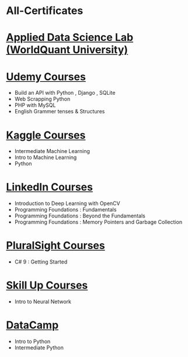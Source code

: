  # All-Certificates

# [Applied Data Science Lab (WorldQuant University)](https://www.credly.com/badges/8d42666a-99fb-4286-a4d2-88b02ab68db4/public_url)


# [Udemy Courses](https://github.com/MariiiomH/Udemy_Certificates)
* Build an API with Python , Django , SQLite
* Web Scrapping Python
* PHP with MySQL 
* English Grammer tenses & Structures

# [Kaggle Courses](https://github.com/MariiiomH/Kaggle-Certificates)
* Intermediate Machine Learning
* Intro to Machine Learning
* Python 

# [LinkedIn Courses](https://github.com/MariiiomH/LinkedIn_Certificates)
* Introduction to Deep Learning with OpenCV
* Programming Foundations : Fundamentals
* Programming Foundations : Beyond the Fundamentals
* Programming Foundations : Memory Pointers and Garbage Collection

# [PluralSight Courses](https://github.com/MariiiomH/PluralSight_Certificates)
* C# 9 : Getting Started

# [Skill Up Courses](https://github.com/MariiiomH/SkillUp_Certificates)
* Intro to Neural Network

# [DataCamp](https://github.com/MariiiomH/DataCamp-Certificates)
* Intro to Python
* Intermediate Python
